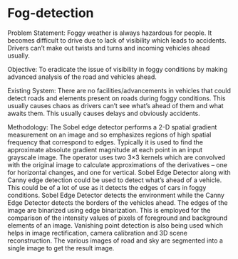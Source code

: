 # Fog-detection

Problem Statement:
Foggy weather is always hazardous for people. It becomes difficult to drive due to lack of visibility which leads to accidents. Drivers can’t make out twists and turns and incoming vehicles ahead usually. 

Objective:
To eradicate the issue of visibility in foggy conditions by making advanced analysis of the road and vehicles ahead.

Existing System:
There are no facilities/advancements in vehicles that could detect roads and elements present on roads during foggy conditions. This usually causes chaos as drivers can’t see what’s ahead of them and what awaits them. This usually causes delays and obviously accidents.  

Methodology:
The Sobel edge detector performs a 2-D spatial gradient measurement on an image and so emphasizes regions of high spatial frequency that correspond to edges. Typically it is used to find the approximate absolute gradient magnitude at each point in an input grayscale image.
The operator uses two 3×3 kernels which are convolved with the original image to calculate approximations of the derivatives – one for horizontal changes, and one for vertical.
Sobel Edge Detector along with Canny edge detection could be used to detect what’s ahead of a vehicle. This could be of a lot of use as it detects the edges of cars in foggy conditions. 
Sobel Edge Detector detects the environment while the Canny Edge Detector detects the borders of the vehicles ahead.
The edges of the image are binarized using edge binarization. This is employed for the comparison of the intensity values of pixels of foreground and background elements of an image. 
Vanishing point detection is also being used which helps in image rectification, camera calibration and 3D scene reconstruction.
The various images of road and sky are segmented into a single image to get the result image.

